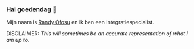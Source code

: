 ### Hai goedendag 👋

Mijn naam is <a href="https://linkedin.com/in/randyofosu" title="My Linked-In Page" target="_blank">Randy Ofosu</a> en ik ben een Integratiespecialist.

DISCLAIMER: *This will sometimes be an accurate representation of what I am up to.*

